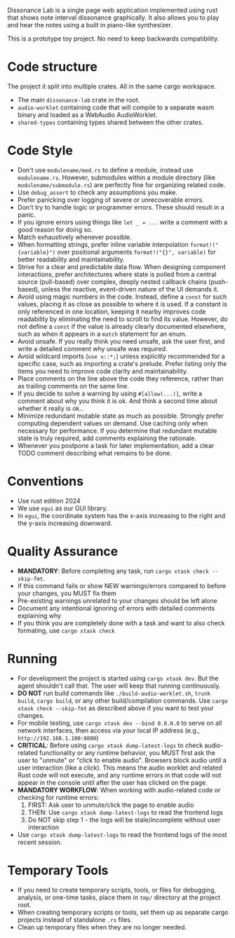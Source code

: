 Dissonance Lab is a single page web application implemented using rust that shows note interval dissonance graphically.
It also allows you to play and hear the notes using a built in piano-like synthesizer.

This is a prototype toy project. No need to keep backwards compatibility.

# Code structure
The project it split into multiple crates. All in the same cargo workspace.
- The main `dissonance-lab` crate in the root.
- `audio-worklet` containing code that will compile to a separate wasm binary and loaded as a WebAudio AudioWorklet.
- `shared-types` containing types shared between the other crates.

# Code Style
- Don't use `modulename/mod.rs` to define a module, instead use `modulename.rs`. However, submodules within a module directory (like `modulename/submodule.rs`) are perfectly fine for organizing related code.
- Use `debug_assert` to check any assumptions you make.
- Prefer panicking over logging of severe or unrecoverable errors.
- Don't try to handle logic or programmer errors. These should result in a panic.
- If you ignore errors using things like `let _ = ...` write a comment with a good reason for doing so.
- Match exhaustively whenever possible.
- When formatting strings, prefer inline variable interpolation `format!("{variable}")` over positional arguments `format!("{}", variable)` for better readability and maintainability.
- Strive for a clear and predictable data flow. When designing component interactions, prefer architectures where state is polled from a central source (pull-based) over complex, deeply nested callback chains (push-based), unless the reactive, event-driven nature of the UI demands it.
- Avoid using magic numbers in the code. Instead, define a `const` for such values, placing it as close as possible to where it is used. If a constant is only referenced in one location, keeping it nearby improves code readability by eliminating the need to scroll to find its value. However, do not define a `const` if the value is already clearly documented elsewhere, such as when it appears in a `match` statement for an enum.
- Avoid unsafe. If you really think you need unsafe, ask the user first, and write a detailed comment why unsafe was required.
- Avoid wildcard imports (`use x::*;`) unless explicitly recommended for a specific case, such as importing a crate's prelude. Prefer listing only the items you need to improve code clarity and maintainability.
- Place comments on the line above the code they reference, rather than as trailing comments on the same line.
- If you decide to solve a warning by using `#[allow(...)]`, write a comment about why you think it is ok. And think a second time about whether it really is ok..
- Minimize redundant mutable state as much as possible. Strongly prefer computing dependent values on demand. Use caching only when necessary for performance. If you determine that redundant mutable state is truly required, add comments explaining the rationale.
- Whenever you postpone a task for later implementation, add a clear TODO comment describing what remains to be done.

# Conventions
- Use rust edition 2024
- We use `egui` as our GUI library.
- In `egui`, the coordinate system has the x-axis increasing to the right and the y-axis increasing downward.

# Quality Assurance
- **MANDATORY**: Before completing any task, run `cargo xtask check --skip-fmt`.
- If this command fails or show NEW warnings/errors compared to before your changes, you MUST fix them
- Pre-existing warnings unrelated to your changes should be left alone
- Document any intentional ignoring of errors with detailed comments explaining why
- If you think you are completely done with a task and want to also check formating, use `cargo xtask check`

# Running
- For development the project is started using `cargo xtask dev`. But the agent shouldn't call that. The user will keep that running continuously.
- **DO NOT** run build commands like `./build-audio-worklet.sh`, `trunk build`, `cargo build`, or any other build/compilation commands. Use `cargo xtask check --skip-fmt` as described above if you want to test your changes.
- For mobile testing, use `cargo xtask dev --bind 0.0.0.0` to serve on all network interfaces, then access via your local IP address (e.g., `http://192.168.1.100:8080`)
- **CRITICAL**: Before using `cargo xtask dump-latest-logs` to check audio-related functionality or any runtime behavior, you MUST first ask the user to "unmute" or "click to enable audio". Browsers block audio until a user interaction (like a click). This means the audio worklet and related Rust code will not execute, and any runtime errors in that code will not appear in the console until after the user has clicked on the page.
- **MANDATORY WORKFLOW**: When working with audio-related code or checking for runtime errors:
  1. FIRST: Ask user to unmute/click the page to enable audio
  2. THEN: Use `cargo xtask dump-latest-logs` to read the frontend logs
  3. Do NOT skip step 1 - the logs will be stale/incomplete without user interaction
- Use `cargo xtask dump-latest-logs` to read the frontend logs of the most recent session.

# Temporary Tools
- If you need to create temporary scripts, tools, or files for debugging, analysis, or one-time tasks, place them in `tmp/` directory at the project root.
- When creating temporary scripts or tools, set them up as separate cargo projects instead of standalone `.rs` files.
- Clean up temporary files when they are no longer needed.

